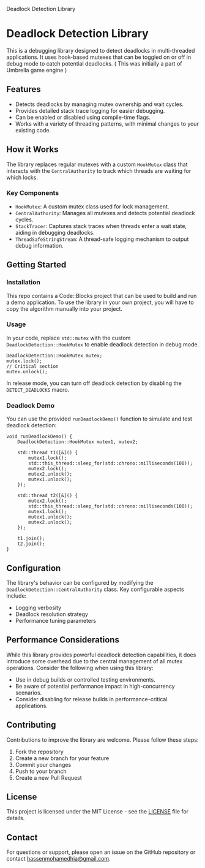   Deadlock Detection Library 

Deadlock Detection Library
==========================

This is a debugging library designed to detect deadlocks in multi-threaded applications. It uses hook-based mutexes that can be toggled on or off in debug mode to catch potential deadlocks.
( This was initially a part of Umbrella game engine )


Features
--------

*   Detects deadlocks by managing mutex ownership and wait cycles.
*   Provides detailed stack trace logging for easier debugging.
*   Can be enabled or disabled using compile-time flags.
*   Works with a variety of threading patterns, with minimal changes to your existing code.

How it Works
------------

The library replaces regular mutexes with a custom `HookMutex` class that interacts with the `CentralAuthority` to track which threads are waiting for which locks.

### Key Components

*   `HookMutex`: A custom mutex class used for lock management.
*   `CentralAuthority`: Manages all mutexes and detects potential deadlock cycles.
*   `StackTracer`: Captures stack traces when threads enter a wait state, aiding in debugging deadlocks.
*   `ThreadSafeStringStream`: A thread-safe logging mechanism to output debug information.

Getting Started
---------------

### Installation

This repo contains a Code::Blocks project that can be used to build and run a demo application. To use the library in your own project, you will have to copy the algorithm manually into your project.
    

### Usage

In your code, replace `std::mutex` with the custom `DeadlockDetection::HookMutex` to enable deadlock detection in debug mode.

    
    DeadlockDetection::HookMutex mutex;
    mutex.lock();
    // Critical section
    mutex.unlock();
    

In release mode, you can turn off deadlock detection by disabling the `DETECT_DEADLOCKS` macro.

### Deadlock Demo

You can use the provided `runDeadlockDemo()` function to simulate and test deadlock detection:

    
    void runDeadlockDemo() {
        DeadlockDetection::HookMutex mutex1, mutex2;
    
        std::thread t1([&]() {
            mutex1.lock();
            std::this_thread::sleep_for(std::chrono::milliseconds(100));
            mutex2.lock();
            mutex2.unlock();
            mutex1.unlock();
        });
    
        std::thread t2([&]() {
            mutex2.lock();
            std::this_thread::sleep_for(std::chrono::milliseconds(100));
            mutex1.lock();
            mutex1.unlock();
            mutex2.unlock();
        });
    
        t1.join();
        t2.join();
    }
    

Configuration
-------------

The library's behavior can be configured by modifying the `DeadlockDetection::CentralAuthority` class. Key configurable aspects include:

*   Logging verbosity
*   Deadlock resolution strategy
*   Performance tuning parameters

Performance Considerations
--------------------------

While this library provides powerful deadlock detection capabilities, it does introduce some overhead due to the central management of all mutex operations. Consider the following when using this library:

*   Use in debug builds or controlled testing environments.
*   Be aware of potential performance impact in high-concurrency scenarios.
*   Consider disabling for release builds in performance-critical applications.

Contributing
------------

Contributions to improve the library are welcome. Please follow these steps:

1.  Fork the repository
2.  Create a new branch for your feature
3.  Commit your changes
4.  Push to your branch
5.  Create a new Pull Request

License
-------

This project is licensed under the MIT License - see the [LICENSE](LICENSE) file for details.

Contact
-------

For questions or support, please open an issue on the GitHub repository or contact [hassenmohamedhia@gmail.com](mailto:hassenmohamedhia@gmail.com).
